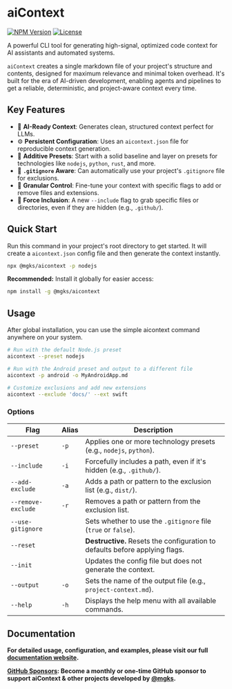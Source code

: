 # aiContext

[![NPM Version](https://img.shields.io/npm/v/aicontext.svg)](https://www.npmjs.com/package/aicontext)
[![License](https://img.shields.io/npm/l/aicontext.svg)](https://github.com/mgks/aiContext/blob/main/LICENSE)

A powerful CLI tool for generating high-signal, optimized code context for AI assistants and automated systems.

`aiContext` creates a single markdown file of your project's structure and contents, designed for maximum relevance and minimal token overhead. It's built for the era of AI-driven development, enabling agents and pipelines to get a reliable, deterministic, and project-aware context every time.

## Key Features

-   🤖 **AI-Ready Context**: Generates clean, structured context perfect for LLMs.
-   ⚙️ **Persistent Configuration**: Uses an `aicontext.json` file for reproducible context generation.
-   🧩 **Additive Presets**: Start with a solid baseline and layer on presets for technologies like `nodejs`, `python`, `rust`, and more.
-   📄 **`.gitignore` Aware**: Can automatically use your project's `.gitignore` file for exclusions.
-   🔧 **Granular Control**: Fine-tune your context with specific flags to add or remove files and extensions.
-   🎯 **Force Inclusion**: A new `--include` flag to grab specific files or directories, even if they are hidden (e.g., `.github/`).

## Quick Start

Run this command in your project's root directory to get started. It will create a `aicontext.json` config file and then generate the context instantly.

```bash
npx @mgks/aicontext -p nodejs
```

**Recommended:** Install it globally for easier access:

```bash
npm install -g @mgks/aicontext
```

## Usage

After global installation, you can use the simple aicontext command anywhere on your system.

```bash
# Run with the default Node.js preset
aicontext --preset nodejs

# Run with the Android preset and output to a different file
aicontext -p android -o MyAndroidApp.md

# Customize exclusions and add new extensions
aicontext --exclude 'docs/' --ext swift
```

### Options

| Flag               | Alias | Description                                                                  |
| ------------------ | ----- | ---------------------------------------------------------------------------- |
| `--preset`         | `-p`  | Applies one or more technology presets (e.g., `nodejs`, `python`).           |
| `--include`        | `-i`  | Forcefully includes a path, even if it's hidden (e.g., `.github/`).          |
| `--add-exclude`    | `-a`  | Adds a path or pattern to the exclusion list (e.g., `dist/`).                |
| `--remove-exclude` | `-r`  | Removes a path or pattern from the exclusion list.                           |
| `--use-gitignore`  |       | Sets whether to use the `.gitignore` file (`true` or `false`).               |
| `--reset`          |       | **Destructive.** Resets the configuration to defaults before applying flags. |
| `--init`           |       | Updates the config file but does not generate the context.                   |
| `--output`         | `-o`  | Sets the name of the output file (e.g., `project-context.md`).               |
| `--help`           | `-h`  | Displays the help menu with all available commands.                          |


## Documentation

**For detailed usage, configuration, and examples, please visit our full [documentation website](https://docs.mgks.dev/ai-context/).**

**[GitHub Sponsors](https://github.com/sponsors/mgks): Become a monthly or one-time GitHub sponsor to support aiContext & other projects developed by [@mgks](https://mgks.dev).**